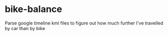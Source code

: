 # bike-balance
Parse google timeline kml files to figure out how much further I've travelled by car than by bike
